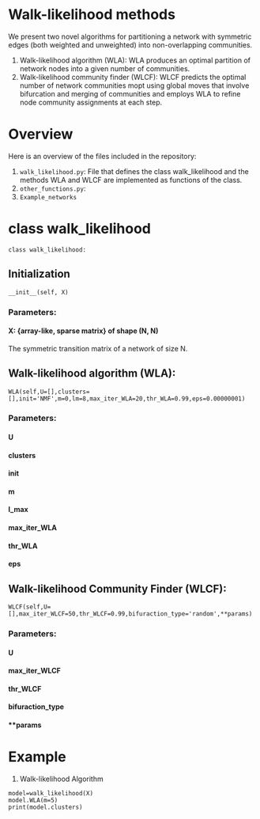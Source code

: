# Walk-likelihood methods 
We present two novel algorithms for partitioning a network with symmetric edges (both weighted and unweighted) into non-overlapping communities. 
1. Walk-likelihood algorithm (WLA): WLA produces an optimal partition of network nodes into a given number of communities.
2. Walk-likelihood community finder (WLCF): WLCF predicts the optimal number of network communities mopt using global moves that involve bifurcation and merging of communities and employs WLA to refine node community assignments at each step.

# Overview

Here is an overview of the files included in the repository:
1. ```walk_likelihood.py```: File that defines the class walk_likelihood and the methods WLA and WLCF are implemented as functions of the class.
2. ```other_functions.py```:
3. ```Example_networks```

# class walk_likelihood

```
class walk_likelihood:
```
## Initialization
```
__init__(self, X)
```

### Parameters:

#### X: {array-like, sparse matrix} of shape (N, N)
The symmetric transition matrix of a network of size N.

## Walk-likelihood algorithm (WLA):

```
WLA(self,U=[],clusters=[],init='NMF',m=0,lm=8,max_iter_WLA=20,thr_WLA=0.99,eps=0.00000001)
```

### Parameters:

#### U

#### clusters

#### init

#### m

#### l_max

#### max_iter_WLA

#### thr_WLA
#### eps

## Walk-likelihood Community Finder (WLCF):

```
WLCF(self,U=[],max_iter_WLCF=50,thr_WLCF=0.99,bifuraction_type='random',**params)
```

### Parameters:

#### U

#### max_iter_WLCF

#### thr_WLCF

#### bifuraction_type

#### **params

# Example

1. Walk-likelihood Algorithm

```
model=walk_likelihood(X)
model.WLA(m=5)
print(model.clusters)
```

